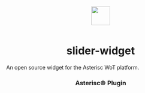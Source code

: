 <div align="center">
  <a href="https://asterisc.io" target="_blank" >
    <img height="50" src="src/src/assets/icon.svg" style="margin: 12px 0px">
  </a>

  <h1>slider-widget</h1>
</div>

An open source widget for the Asterisc WoT platform.

<div align="center">
  <h3>Asterisc© Plugin</h3>
</div>
